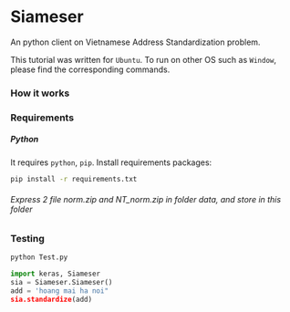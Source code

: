 # Siameser

An python client on Vietnamese Address Standardization problem.

This tutorial was written for ```Ubuntu```. To run on other OS such as ```Window```, please find the corresponding commands.

### How it works

### Requirements

##### Python
It requires ```python```, ```pip```.
Install requirements packages:
```sh
pip install -r requirements.txt
```

###### Express 2 file norm.zip and NT_norm.zip in folder data, and store in this folder <br>

### Testing <br>
```sh
python Test.py
```

```python
import keras, Siameser
sia = Siameser.Siameser()
add = 'hoang mai ha noi"
sia.standardize(add) 
```

